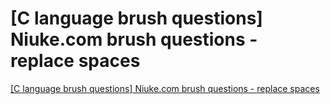 # [C language brush questions] Niuke.com brush questions - replace spaces
[[C language brush questions] Niuke.com brush questions - replace spaces](https://aiwithcloud.com/2022/09/19/c_language_brush_questions_niuke-com_brush_questions___replace_spaces/)